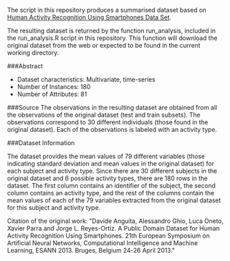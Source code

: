 The script in this repository produces a summarised dataset based on [Human Activity Recognition Using Smartphones Data Set](http://archive.ics.uci.edu/ml/datasets/Human+Activity+Recognition+Using+Smartphones).

The resulting dataset is returned by the function run_analysis, included in the run_analysis.R script in this repository. This function will download the original dataset from the web or expected to be found in the current working directory.

###Abstract

- Dataset characteristics: Multivariate, time-series
- Number of Instances: 180
- Number of Attributes: 81 

###Source
The observations in the resulting dataset are obtained from all the observations of the original dataset (test and train subsets). The observations correspond to 30 different individuals (those found in the original dataset). Each of the observations is labeled with an activity type.

###Dataset Information

The dataset provides the mean values of 79 different variables (those indicating standard deviation and mean values in the original dataset) for each subject and activity type. Since there are 30 different subjects in the original dataset and 6 possible activity types, there are 180 rows in the dataset. The first column contains an identifier of the subject, the second column contains an activity type, and the rest of the columns contain the mean values of each of the 79 variables extracted from the original dataset for this subject and activity type.

Citation of the original work: "Davide Anguita, Alessandro Ghio, Luca Oneto, Xavier Parra and Jorge L. Reyes-Ortiz. A Public Domain Dataset for Human Activity Recognition Using Smartphones. 21th European Symposium on Artificial Neural Networks, Computational Intelligence and Machine Learning, ESANN 2013. Bruges, Belgium 24-26 April 2013."
